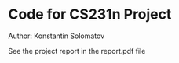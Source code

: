 # Code for CS231n Project
Author: Konstantin Solomatov

See the project report in the report.pdf file
